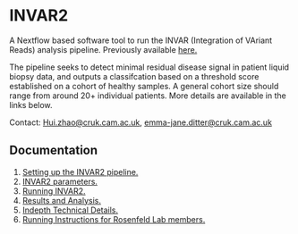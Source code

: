 # INVAR2

A Nextflow based software tool to run the INVAR (Integration of VAriant Reads) analysis pipeline. Previously available [here.](https://bitbucket.org/nrlab/invar/wiki/Home)

The pipeline seeks to detect minimal residual disease signal in patient liquid biopsy data, and outputs a classifcation based on a threshold score established on a cohort of healthy samples. A general cohort size should range from around 20+ individual patients. More details are available in the links below.

Contact: Hui.zhao@cruk.cam.ac.uk, emma-jane.ditter@cruk.cam.ac.uk

## Documentation

1. [Setting up the INVAR2 pipeline.](docs/SettingUp.md)
2. [INVAR2 parameters.](docs/Parameters.md)
3. [Running INVAR2.](docs/Running.md)
4. [Results and Analysis.](docs/ResultsAndAnalysis.md)
5. [Indepth Technical Details.](docs/TechnicalDetails.md)
6. [Running Instructions for Rosenfeld Lab members.](docs/RunningInstructionsRosenfeldLab.md)
